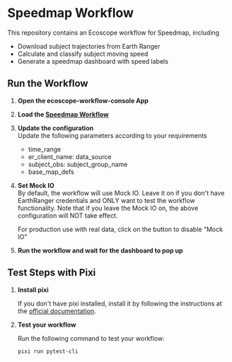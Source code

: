 # Speedmap Workflow

This repository contains an Ecoscope workflow for Speedmap, including 
- Download subject trajectories from Earth Ranger
- Calculate and classify subject moving speed
- Generate a speedmap dashboard with speed labels


## Run the Workflow

1. **Open the ecoscope-workflow-console App**

2. **Load the [Speedmap Workflow](https://github.com/ecoscope-platform-workflows-releases/speedmap)**

3. **Update the configuration**   
   Update the following parameters according to your requirements
   - time_range
   - er_client_name: data_source
   - subject_obs: subject_group_name
   - base_map_defs

4. **Set Mock IO**   
   By default, the workflow will use Mock IO. Leave it on if you don't have EarthRanger credentials and ONLY want to test the workflow functionality. Note that if you leave the Mock IO on, the above configuration will NOT take effect.

   For production use with real data, click on the button to disable "Mock IO"

5. **Run the workflow and wait for the dashboard to pop up**


## Test Steps with Pixi

1. **Install pixi**
   
   If you don't have pixi installed, install it by following the instructions at the [official documentation](https://pixi.sh/latest/).

2. **Test your workflow**
   
   Run the following command to test your workflow:
   ```bash
   pixi run pytest-cli
   ```